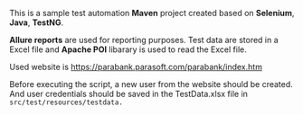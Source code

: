 This is a sample test automation **Maven** project created based on **Selenium**, **Java**, **TestNG**.

**Allure reports** are used for reporting purposes. Test data are stored in a Excel file and **Apache POI** libarary is used to read the Excel file.

Used website is https://parabank.parasoft.com/parabank/index.htm

Before executing the script, a new user from the website should be created. And user credentials should be saved in the TestData.xlsx file in `src/test/resources/testdata.`

